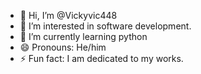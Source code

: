 - 👋 Hi, I’m @Vickyvic448
- 👀 I’m interested in software development.
- 🌱 I’m currently learning python 
- 😄 Pronouns: He/him
- ⚡ Fun fact: I am dedicated to my works.

<!---
Vickyvic448/Vickyvic448 is a ✨ special ✨ repository because its `README.md` (this file) appears on your GitHub profile.
You can click the Preview link to take a look at your changes.
--->
